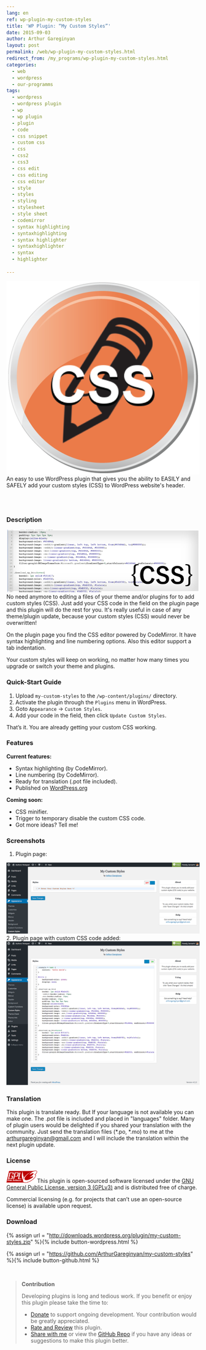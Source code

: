 ```yaml
---
lang: en
ref: wp-plugin-my-custom-styles
title: 'WP Plugin: “My Custom Styles”'
date: 2015-09-03
author: Arthur Gareginyan
layout: post
permalink: /web/wp-plugin-my-custom-styles.html
redirect_from: /my_programs/wp-plugin-my-custom-styles.html
categories:
  - web
  - wordpress
  - our-programms
tags:
  - wordpress
  - wordpress plugin
  - wp
  - wp plugin
  - plugin
  - code
  - css snippet
  - custom css
  - css
  - css2
  - css3
  - css edit
  - css editing
  - css editor
  - style
  - styles
  - styling
  - stylesheet
  - style sheet
  - codemirror
  - syntax highlighting
  - syntaxhighlighting
  - syntax highlighter
  - syntaxhighlighter
  - syntax
  - highlighter

---
```


![thumb](/images/my-custom-styles/icon.png)
An easy to use WordPress plugin that gives you the ability to EASILY and SAFELY add your custom styles (CSS) to WordPress website's header.

<br><br>

### Description

<img src="/images/my-custom-styles/banner.png" alt="WP Plugin &quot;My Custom Styles&quot;" />
No need anymore to editing a files of your theme and/or plugins for to add custom styles (CSS). Just add your CSS code in the field on the plugin page and this plugin will do the rest for you. It's really useful in case of any theme/plugin update, because your custom styles (CSS) would never be overwritten!

On the plugin page you find the CSS editor powered by CodeMirror. It have syntax highlighting and line numbering options. Also this editor support a tab indentation.

Your custom styles will keep on working, no matter how many times you upgrade or switch your theme and plugins.


### Quick-Start Guide

1. Upload `my-custom-styles` to the `/wp-content/plugins/` directory.
2. Activate the plugin through the `Plugins` menu in WordPress.
3. Goto `Appearance` → `Custom Styles`.
4. Add your code in the field, then click `Update Custom Styles`.

That’s it. You are already getting your custom CSS working.


### Features

**Current features:**

* Syntax highlighting (by CodeMirror).
* Line numbering (by CodeMirror).
* Ready for translation (.pot file included).
* Published on [WordPress.org](http://wordpess.org/)

**Coming soon:**

* CSS minifier.
* Trigger to temporary disable the custom CSS code.
* Got more ideas? Tell me!


### Screenshots

1. Plugin page:
<img src="/images/my-custom-styles/screenshot-1.png" alt="WP plugin &quot;My Custom Styles&quot; by Arthur Gareginyan" />
2. Plugin page with custom CSS code added:
<img src="/images/my-custom-styles/screenshot-2.png" alt="WP plugin &quot;My Custom Styles&quot; by Arthur Gareginyan" />


### Translation

This plugin is translate ready. But If your language is not available you can make one. The .pot file is included and placed in "languages" folder. Many of plugin users would be delighted if you shared your translation with the community. Just send the translation files (*.po, *.mo) to me at the arthurgareginyan@gmail.com and I will include the translation within the next plugin update.


### License
<img src="/images/gplv3.png" alt="gplv3" width="80" class="alignleft" style="border:none;" />This plugin is open-sourced software licensed under the <a href="http://www.gnu.org/licenses/gpl-3.0.html" title="GPLv3" target="_blank">GNU General Public License, version 3 (GPLv3)</a> and is distributed free of charge.

Commercial licensing (e.g. for projects that can’t use an open-source license) is available upon request.


### Download

{% assign url = "http://downloads.wordpress.org/plugin/my-custom-styles.zip" %}{% include button-wordpress.html %}

{% assign url = "https://github.com/ArthurGareginyan/my-custom-styles" %}{% include button-github.html %}


<br>

>**Contribution**
>
>Developing plugins is long and tedious work. If you benefit or enjoy this plugin please take the time to:
>
>* [Donate](http://www.arthurgareginyan.com/donate.html) to support ongoing development. Your contribution would be greatly appreciated.
>* [Rate and Review](https://wordpress.org/support/view/plugin-reviews/my-custom-styles?rate=5#postform) this plugin.
>* [Share with me](mailto:arthurgareginyan@gmail.com) or view the [GitHub Repo](https://github.com/ArthurGareginyan/my-custom-styles) if you have any ideas or suggestions to make this plugin better.